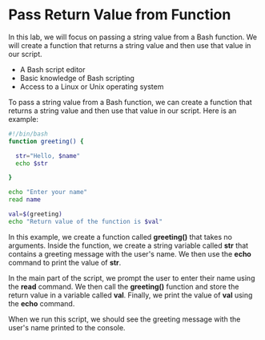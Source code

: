 # Pass Return Value from Function

In this lab, we will focus on passing a string value from a Bash function. We will create a function that returns a string value and then use that value in our script.

- A Bash script editor
- Basic knowledge of Bash scripting
- Access to a Linux or Unix operating system

To pass a string value from a Bash function, we can create a function that returns a string value and then use that value in our script. Here is an example:

```bash
#!/bin/bash
function greeting() {

  str="Hello, $name"
  echo $str

}

echo "Enter your name"
read name

val=$(greeting)
echo "Return value of the function is $val"
```

In this example, we create a function called **greeting()** that takes no arguments. Inside the function, we create a string variable called **str** that contains a greeting message with the user's name. We then use the **echo** command to print the value of **str**.

In the main part of the script, we prompt the user to enter their name using the **read** command. We then call the **greeting()** function and store the return value in a variable called **val**. Finally, we print the value of **val** using the **echo** command.

When we run this script, we should see the greeting message with the user's name printed to the console.
